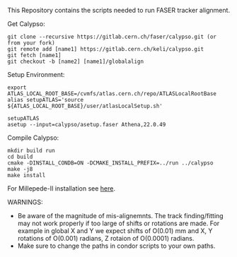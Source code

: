 This Repository contains the scripts needed to run FASER tracker alignment.


Get Calypso:
```
git clone --recursive https://gitlab.cern.ch/faser/calypso.git (or from your fork)  
git remote add [name1] https://gitlab.cern.ch/keli/calypso.git
git fetch [name1]
git checkout -b [name2] [name1]/globalalign
```

Setup Environment:
```
export ATLAS_LOCAL_ROOT_BASE=/cvmfs/atlas.cern.ch/repo/ATLASLocalRootBase
alias setupATLAS='source ${ATLAS_LOCAL_ROOT_BASE}/user/atlasLocalSetup.sh'

setupATLAS
asetup --input=calypso/asetup.faser Athena,22.0.49 
```

Compile Calypso:
```
mkdir build run
cd build
cmake -DINSTALL_CONDB=ON -DCMAKE_INSTALL_PREFIX=../run ../calypso
make -j8
make install
```


For Millepede-II installation see [here](https://www.desy.de/~kleinwrt/MP2/doc/html/index.html). 



WARNINGS:
- Be aware of the magnitude of mis-alignemnts. The track finding/fitting may not work properly if too large of shifts or rotations are made. For example in global X and Y we expect shifts of O(0.01) mm and X, Y rotations of O(0.001) radians, Z rotaion of O(0.0001) radians.
- Make sure to change the paths in condor scripts to your own paths.  
